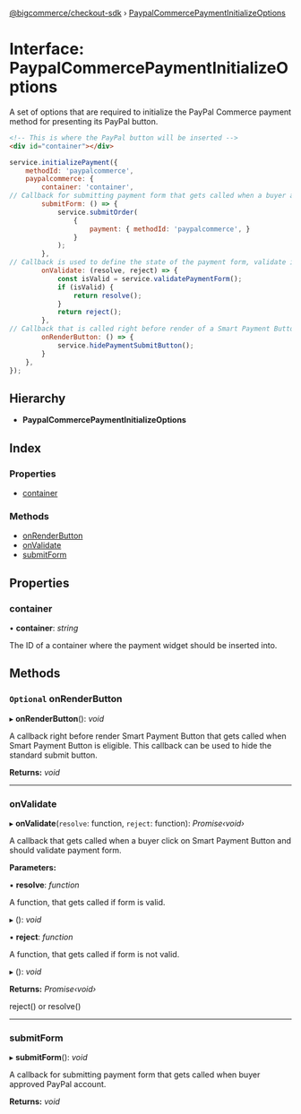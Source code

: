 [@bigcommerce/checkout-sdk](../README.md) › [PaypalCommercePaymentInitializeOptions](paypalcommercepaymentinitializeoptions.md)

# Interface: PaypalCommercePaymentInitializeOptions

A set of options that are required to initialize the PayPal Commerce payment
method for presenting its PayPal button.

```html
<!-- This is where the PayPal button will be inserted -->
<div id="container"></div>
```

```js
service.initializePayment({
    methodId: 'paypalcommerce',
    paypalcommerce: {
        container: 'container',
// Callback for submitting payment form that gets called when a buyer approves PayPal payment
        submitForm: () => {
            service.submitOrder(
                {
                    payment: { methodId: 'paypalcommerce', }
                }            
            );
        },
// Callback is used to define the state of the payment form, validate if it is applicable for submit.
        onValidate: (resolve, reject) => {
            const isValid = service.validatePaymentForm();
            if (isValid) {
                return resolve();
            }
            return reject();
        },
// Callback that is called right before render of a Smart Payment Button. It gets called when a buyer is eligible for use of the particular PayPal method. This callback can be used to hide the standard submit button.
        onRenderButton: () => {
            service.hidePaymentSubmitButton();
        }
    },
});
```

## Hierarchy

* **PaypalCommercePaymentInitializeOptions**

## Index

### Properties

* [container](paypalcommercepaymentinitializeoptions.md#container)

### Methods

* [onRenderButton](paypalcommercepaymentinitializeoptions.md#optional-onrenderbutton)
* [onValidate](paypalcommercepaymentinitializeoptions.md#onvalidate)
* [submitForm](paypalcommercepaymentinitializeoptions.md#submitform)

## Properties

###  container

• **container**: *string*

The ID of a container where the payment widget should be inserted into.

## Methods

### `Optional` onRenderButton

▸ **onRenderButton**(): *void*

A callback right before render Smart Payment Button that gets called when
Smart Payment Button is eligible. This callback can be used to hide the standard submit button.

**Returns:** *void*

___

###  onValidate

▸ **onValidate**(`resolve`: function, `reject`: function): *Promise‹void›*

A callback that gets called when a buyer click on Smart Payment Button
and should validate payment form.

**Parameters:**

▪ **resolve**: *function*

A function, that gets called if form is valid.

▸ (): *void*

▪ **reject**: *function*

A function, that gets called if form is not valid.

▸ (): *void*

**Returns:** *Promise‹void›*

reject() or resolve()

___

###  submitForm

▸ **submitForm**(): *void*

A callback for submitting payment form that gets called
when buyer approved PayPal account.

**Returns:** *void*
